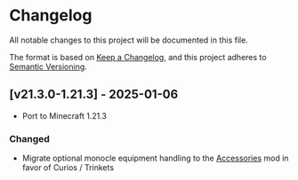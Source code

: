# Changelog
All notable changes to this project will be documented in this file.

The format is based on [Keep a Changelog](https://keepachangelog.com/en/1.0.0/),
and this project adheres to [Semantic Versioning](https://semver.org/spec/v2.0.0.html).

## [v21.3.0-1.21.3] - 2025-01-06
- Port to Minecraft 1.21.3
### Changed
- Migrate optional monocle equipment handling to the [Accessories](https://modrinth.com/mod/accessories) mod in favor of Curios / Trinkets
